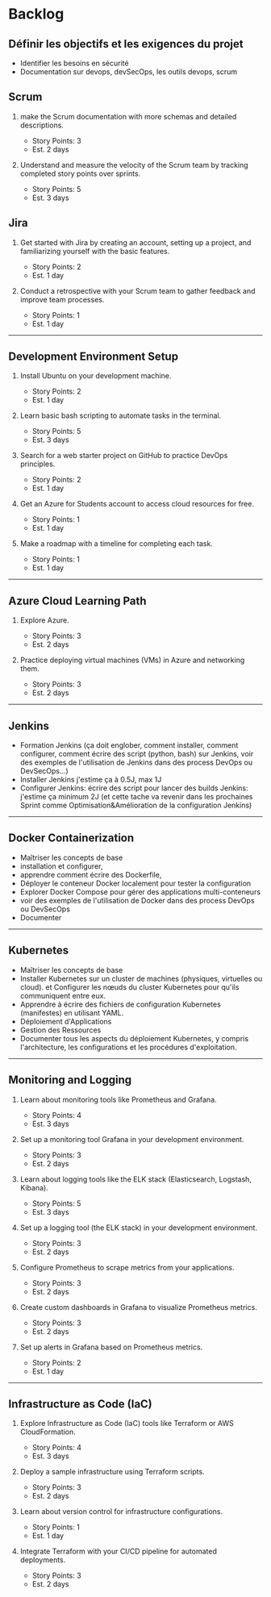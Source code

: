 # Backlog

## Définir les objectifs et les exigences du projet

- Identifier les besoins en sécurité
- Documentation sur devops, devSecOps, les outils devops, scrum

## Scrum

1. make the Scrum documentation with more schemas and detailed descriptions.

   - Story Points: 3
   - Est. 2 days

2. Understand and measure the velocity of the Scrum team by tracking completed story points over sprints.
   - Story Points: 5
   - Est. 3 days

## Jira

1. Get started with Jira by creating an account, setting up a project, and familiarizing yourself with the basic features.

   - Story Points: 2
   - Est. 1 day

2. Conduct a retrospective with your Scrum team to gather feedback and improve team processes.
   - Story Points: 1
   - Est. 1 day

---

## Development Environment Setup

1. Install Ubuntu on your development machine.

   - Story Points: 2
   - Est. 1 day

2. Learn basic bash scripting to automate tasks in the terminal.

   - Story Points: 5
   - Est. 3 days

3. Search for a web starter project on GitHub to practice DevOps principles.

   - Story Points: 2
   - Est. 1 day

4. Get an Azure for Students account to access cloud resources for free.

   - Story Points: 1
   - Est. 1 day

5. Make a roadmap with a timeline for completing each task.
   - Story Points: 1
   - Est. 1 day

---

## Azure Cloud Learning Path

1. Explore Azure.

   - Story Points: 3
   - Est. 2 days

3. Practice deploying virtual machines (VMs) in Azure and networking them.

   - Story Points: 3
   - Est. 2 days

---

## Jenkins

- Formation Jenkins (ça doit englober, comment installer, comment configurer, comment écrire des script (python, bash) sur Jenkins, voir des exemples de l'utilisation de Jenkins dans des process DevOps ou DevSecOps...)
- Installer Jenkins j'estime ça à 0.5J, max 1J
- Configurer Jenkins: écrire des script pour lancer des builds Jenkins: j'estime ça minimum 2J (et cette tache va revenir dans les prochaines Sprint comme Optimisation&Amélioration de la configuration Jenkins)

---

## Docker Containerization
- Maîtriser les concepts de base
- installation et configurer,
- apprendre comment écrire des Dockerfile,
- Déployer le conteneur Docker localement pour tester la configuration
- Explorer Docker Compose pour gérer des applications multi-conteneurs
- voir des exemples de l'utilisation de Docker dans des process DevOps ou DevSecOps
- Documenter

---

## Kubernetes
- Maîtriser les concepts de base
- Installer Kubernetes sur un cluster de machines (physiques, virtuelles ou cloud). et Configurer les nœuds du cluster Kubernetes pour qu'ils communiquent entre eux.
- Apprendre à écrire des fichiers de configuration Kubernetes (manifestes) en utilisant YAML.
- Déploiement d'Applications
- Gestion des Ressources
- Documenter tous les aspects du déploiement Kubernetes, y compris l'architecture, les configurations et les procédures d'exploitation.

---

## Monitoring and Logging

1. Learn about monitoring tools like Prometheus and Grafana.

   - Story Points: 4
   - Est. 3 days

2. Set up a monitoring tool Grafana in your development environment.

   - Story Points: 3
   - Est. 2 days

3. Learn about logging tools like the ELK stack (Elasticsearch, Logstash, Kibana).

   - Story Points: 5
   - Est. 3 days

4. Set up a logging tool (the ELK stack) in your development environment.

   - Story Points: 3
   - Est. 2 days

5. Configure Prometheus to scrape metrics from your applications.

   - Story Points: 3
   - Est. 2 days

6. Create custom dashboards in Grafana to visualize Prometheus metrics.

   - Story Points: 3
   - Est. 2 days

7. Set up alerts in Grafana based on Prometheus metrics.
   - Story Points: 2
   - Est. 1 day

---

## Infrastructure as Code (IaC)

1. Explore Infrastructure as Code (IaC) tools like Terraform or AWS CloudFormation.

   - Story Points: 4
   - Est. 3 days

2. Deploy a sample infrastructure using Terraform scripts.

   - Story Points: 3
   - Est. 2 days

3. Learn about version control for infrastructure configurations.

   - Story Points: 1
   - Est. 1 day

4. Integrate Terraform with your CI/CD pipeline for automated deployments.
   - Story Points: 3
   - Est. 2 days
